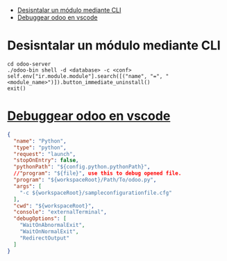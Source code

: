 <!-- TOC -->
* [Desisntalar un módulo mediante CLI](#desisntalar-un-módulo-mediante-cli)
* [Debuggear odoo en vscode](#debuggear-odoo-en-vscode)
<!-- TOC -->

# Desisntalar un módulo mediante CLI

```commandline
cd odoo-server
./odoo-bin shell -d <database> -c <conf>
self.env["ir.module.module"].search([("name", "=", "<module_name>")]).button_immediate_uninstall()
exit()
```

# [Debuggear odoo en vscode](https://www.odoo.com/es_ES/forum/ayuda-1/visual-studio-code-debugging-problem-158333)

```json
{
  "name": "Python",
  "type": "python",
  "request": "launch",
  "stopOnEntry": false,
  "pythonPath": "${config.python.pythonPath}",
  //"program": "${file}", use this to debug opened file.
  "program": "${workspaceRoot}/Path/To/odoo.py",
  "args": [
    "-c ${workspaceRoot}/sampleconfigurationfile.cfg"
  ],
  "cwd": "${workspaceRoot}",
  "console": "externalTerminal",
  "debugOptions": [
    "WaitOnAbnormalExit",
    "WaitOnNormalExit",
    "RedirectOutput"
  ]
}
```